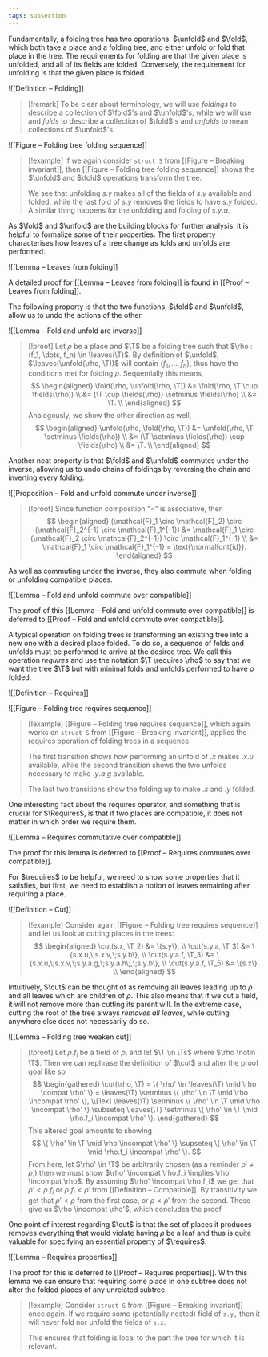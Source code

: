 ```yaml
---
tags: subsection
---
```


Fundamentally, a folding tree has two operations: $\unfold$ and $\fold$, which both take a place and a folding tree, and either unfold or fold that place in the tree. The requirements for folding are that the given place is unfolded, and all of its fields are folded. Conversely, the requirement for unfolding is that the given place is folded.

![[Definition – Folding]]

> [!remark]
> To be clear about terminology, we will use _foldings_ to describe a collection of $\fold$'s and $\unfold$'s, while we will use and _folds_ to describe a collection of $\fold$'s and _unfolds_ to mean collections of $\unfold$'s.

![[Figure – Folding tree folding sequence]]

> [!example]
> If we again consider `struct S` from [[Figure – Breaking invariant]], then [[Figure – Folding tree folding sequence]] shows the $\unfold$ and $\fold$ operations transform the tree.
>
> We see that unfolding $s.y$ makes all of the fields of $s.y$ available and folded, while the last fold of $s.y$  removes the fields to have $s.y$ folded. A similar thing happens for the unfolding and folding of $s.y.a$.

As $\fold$ and $\unfold$ are the building blocks for further analysis, it is helpful to formalize some of their properties. The first property characterises how leaves of a tree change as folds and unfolds are performed.

![[Lemma – Leaves from folding]]

A detailed proof for [[Lemma – Leaves from folding]] is found in [[Proof – Leaves from folding]].

The following property is that the two functions, $\fold$ and $\unfold$, allow us to undo the actions of the other.

![[Lemma – Fold and unfold are inverse]]

> [!proof]
> Let $\rho$ be a place and $\T$ be a folding tree such that $\rho : (f_1, \dots, f_n) \in \leaves(\T)$. By definition of $\unfold$, $\leaves(\unfold(\rho, \T))$ will contain $\{f_1, \dots, f_n\}$, thus have the conditions met for folding $\rho$. Sequentially this means,
> $$
> \begin{aligned}
> \fold(\rho, \unfold(\rho, \T))
>   &= \fold(\rho, \T \cup \fields(\rho)) \\
>   &= (\T \cup \fields(\rho)) \setminus \fields(\rho) \\
>   &= \T. \\
> \end{aligned}
> $$
> Analogously, we show the other direction as well,
> $$
> \begin{aligned}
> \unfold(\rho, \fold(\rho, \T))
>   &= \unfold(\rho, \T \setminus \fields(\rho)) \\
>   &= (\T \setminus \fields(\rho)) \cup \fields(\rho) \\
>   &= \T. \\
> \end{aligned}
> $$

Another neat property is that $\fold$ and $\unfold$ commutes under the inverse, allowing us to undo chains of foldings by reversing the chain and inverting every folding.

![[Proposition – Fold and unfold commute under inverse]]

> [!proof]
> Since function composition "$\circ$" is associative, then
> $$
> \begin{aligned}
> (\mathcal{F}_1 \circ \mathcal{F}_2) \circ (\mathcal{F}_2^{-1} \circ \mathcal{F}_1^{-1})
> &= \mathcal{F}_1 \circ (\mathcal{F}_2 \circ \mathcal{F}_2^{-1}) \circ \mathcal{F}_1^{-1} \\
> &= \mathcal{F}_1 \circ \mathcal{F}_1^{-1} = \text{\normalfont{id}}.
> \end{aligned}
> $$

As well as commuting under the inverse, they also commute when folding or unfolding compatible places.

![[Lemma – Fold and unfold commute over compatible]]

The proof of this [[Lemma – Fold and unfold commute over compatible]] is deferred to [[Proof – Fold and unfold commute over compatible]].

A typical operation on folding trees is transforming an existing tree into a new one with a desired place folded. To do so, a sequence of folds and unfolds must be performed to arrive at the desired tree. We call this operation _requires_ and use the notation $\T \requires \rho$ to say that we want the tree $\T$ but with minimal folds and unfolds performed to have $\rho$ folded.

![[Definition – Requires]]

![[Figure – Folding tree requires sequence]]

> [!example]
> [[Figure – Folding tree requires sequence]], which again works on `struct S` from [[Figure – Breaking invariant]], applies the requires operation of folding trees in a sequence.
>
> The first transition shows how performing an unfold of $.x$ makes $.x.u$ available, while the second transition shows the two unfolds necessary to make $.y.a.g$ available.
>
> The last two transitions show the folding up to make $.x$ and $.y$ folded.

One interesting fact about the requires operator, and something that is crucial for $\Requires$, is that if two places are compatible, it does not matter in which order we require them.

![[Lemma – Requires commutative over compatible]]

The proof for this lemma is deferred to [[Proof – Requires commutes over compatible]].

For $\requires$ to be helpful, we need to show some properties that it satisfies, but first, we need to establish a notion of leaves remaining after requiring a place.

![[Definition – Cut]]

> [!example]
> Consider again [[Figure – Folding tree requires sequence]] and let us look at cutting places in the trees:
> $$
> \begin{aligned}
> \cut(s.x,     \T_2) &= \{s.y\}, \\
> \cut(s.y.a,   \T_3) &= \{s.x.u,\;s.x.v,\;s.y.b\}, \\
> \cut(s.y.a.f, \T_3) &= \{s.x.u,\;s.x.v,\;s.y.a.g,\;s.y.a.h\;,\;s.y.b\}, \\
> \cut(s.y.a.f, \T_5) &= \{s.x\}. \\
> \end{aligned}
> $$

Intuitively, $\cut$ can be thought of as removing all leaves leading up to $\rho$ and all leaves which are children of $\rho$. This also means that if we cut a field, it will not remove more than cutting its parent will. In the extreme case, cutting the root of the tree always _removes all leaves_, while cutting anywhere else does not necessarily do so.

![[Lemma – Folding tree weaken cut]]

> [!proof]
> Let $\rho.f_i$ be a field of $\rho$, and let $\T \in \Ts$ where $\rho \notin \T$. Then we can rephrase the definition of $\cut$ and alter the proof goal like so
> $$
> \begin{gathered}
> \cut(\rho, \T) = \{ \rho' \in \leaves(\T) \mid \rho \compat \rho' \} = \leaves(\T) \setminus \{ \rho' \in \T \mid \rho \incompat \rho' \}, \\[1ex]
> \leaves(\T) \setminus \{ \rho' \in \T \mid \rho \incompat \rho' \} \subseteq \leaves(\T) \setminus \{ \rho' \in \T \mid \rho.f_i \incompat \rho' \}.
> \end{gathered}
> $$
> This altered goal amounts to showing
> $$
> \{ \rho' \in \T \mid \rho \incompat \rho' \} \supseteq \{ \rho' \in \T \mid \rho.f_i \incompat \rho' \}.
> $$
> From here, let $\rho' \in \T$ be arbitrarily chosen (as a reminder $\rho' \neq \rho$,) then we must show $\rho' \incompat \rho.f_i \implies \rho' \incompat \rho$. By assuming $\rho' \incompat \rho.f_i$ we get that $\rho' < \rho.f_i$ or $\rho.f_i < \rho'$ from [[Definition – Compatible]]. By transitivity we get that $\rho' < \rho$ from the first case, or $\rho < \rho'$ from the second. These give us $\rho \incompat \rho'$, which concludes the proof.

One point of interest regarding $\cut$ is that the set of places it produces removes everything that would violate having $\rho$ be a leaf and thus is quite valuable for specifying an essential property of $\requires$.

![[Lemma – Requires properties]]

The proof for this is deferred to [[Proof – Requires properties]]. With this lemma we can ensure that requiring some place in one subtree does not alter the folded places of any unrelated subtree.

> [!example]
> Consider `struct S` from [[Figure – Breaking invariant]] once again. If we require some (potentially nested) field of `s.y,` then it will never fold nor unfold the fields of `s.x`.
>
> This ensures that folding is local to the part the tree for which it is relevant.

